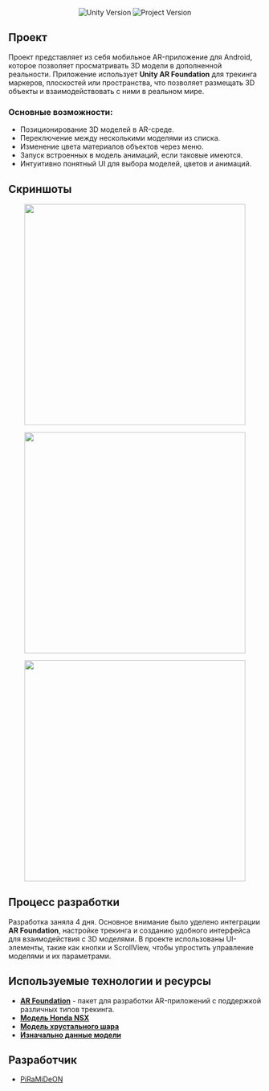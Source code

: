 <p align="center">
    <img src="https://img.shields.io/badge/Engine-Unity-white" alt="Unity Version">
    <img src="https://img.shields.io/badge/Version-Beta-blue" alt="Project Version">
</p>

## Проект

Проект представляет из себя мобильное AR-приложение для Android, которое позволяет просматривать 3D модели в дополненной реальности. Приложение использует **Unity AR Foundation** для трекинга маркеров, плоскостей или пространства, что позволяет размещать 3D объекты и взаимодействовать с ними в реальном мире.

### Основные возможности:
- Позиционирование 3D моделей в AR-среде.
- Переключение между несколькими моделями из списка.
- Изменение цвета материалов объектов через меню.
- Запуск встроенных в модель анимаций, если таковые имеются.
- Интуитивно понятный UI для выбора моделей, цветов и анимаций.

## Скриншоты

<p align="center"> 
      <img src='https://github.com/PiRaMiDeON/ARProject/blob/main/Imgs/Screenshot1.jpg' width=440>
</p>
<p align="center"> 
      <img src='https://github.com/PiRaMiDeON/ARProject/blob/main/Imgs/Screenshot2.jpg' width=440> 
</p>
<p align="center"> 
      <img src='https://github.com/PiRaMiDeON/ARProject/blob/main/Imgs/Screenshot3.jpg' width=440>
</p>

## Процесс разработки

Разработка заняла 4 дня. Основное внимание было уделено интеграции **AR Foundation**, настройке трекинга и созданию удобного интерфейса для взаимодействия с 3D моделями. В проекте использованы UI-элементы, такие как кнопки и ScrollView, чтобы упростить управление моделями и их параметрами.

## Используемые технологии и ресурсы

- [**AR Foundation**](https://docs.unity3d.com/Packages/com.unity.xr.arfoundation@4.1/manual/index.html) - пакет для разработки AR-приложений с поддержкой различных типов трекинга.
- [**Модель Honda NSX**](https://skfb.ly/6WFwI)
- [**Модель хрустального шара**](https://skfb.ly/6RysS)
- [**Изначально данные модели**](https://github.com/Way2AR/unity-ar-test-assignment)

## Разработчик

- [PiRaMiDeON](https://github.com/PiRaMiDeON)
